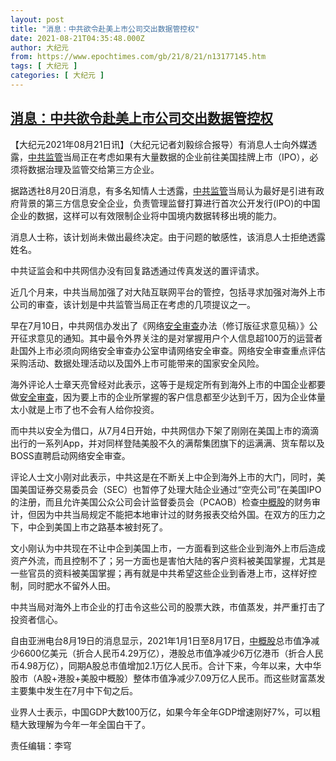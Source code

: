 ```yaml
---
layout: post
title: "消息：中共欲令赴美上市公司交出数据管控权"
date: 2021-08-21T04:35:48.000Z
author: 大纪元
from: https://www.epochtimes.com/gb/21/8/21/n13177145.htm
tags: [ 大纪元 ]
categories: [ 大纪元 ]
---
```

<!--1629520548000-->
[消息：中共欲令赴美上市公司交出数据管控权](https://www.epochtimes.com/gb/21/8/21/n13177145.htm)
------

<div>
<p>【大纪元2021年08月21日讯】（大纪元记者刘毅综合报导）有消息人士向外媒透露，<a href="https://www.epochtimes.com/gb/tag/%E4%B8%AD%E5%85%B1%E7%9B%91%E7%AE%A1.html">中共监管</a>当局正在考虑如果有大量数据的企业前往美国挂牌上市（IPO），必须将数据治理及监管交给第三方企业。</p><p>据路透社8月20日消息，有多名知情人士透露，<a href="https://www.epochtimes.com/gb/tag/%E4%B8%AD%E5%85%B1%E7%9B%91%E7%AE%A1.html">中共监管</a>当局认为最好是引进有政府背景的第三方信息安全企业，负责管理监督打算进行首次公开发行(IPO)的中国企业的数据，这样可以有效限制企业将中国境内数据转移出境的能力。</p><p>消息人士称，该计划尚未做出最终决定。由于问题的敏感性，该消息人士拒绝透露姓名。</p><p>中共证监会和中共网信办没有回复路透通过传真发送的置评请求。</p><p>近几个月来，中共当局加强了对大陆互联网平台的管控，包括寻求加强对海外上市公司的审查，该计划是中共监管当局正在考虑的几项提议之一。</p><p>早在7月10日，中共网信办发出了《网络<a href="https://www.epochtimes.com/gb/tag/%E5%AE%89%E5%85%A8%E5%AE%A1%E6%9F%A5.html">安全审查</a>办法（修订版征求意见稿）》公开征求意见的通知。其中最令外界关注的是对掌握用户个人信息超100万的运营者赴国外上市必须向网络安全审查办公室申请网络安全审查。网络安全审查重点评估采购活动、数据处理活动以及国外上市可能带来的国家安全风险。</p><p>海外评论人士章天亮曾经对此表示，这等于是规定所有到海外上市的中国企业都要做<a href="https://www.epochtimes.com/gb/tag/%E5%AE%89%E5%85%A8%E5%AE%A1%E6%9F%A5.html">安全审查</a>，因为要上市的企业所掌握的客户信息都至少达到千万，因为企业体量太小就是上市了也不会有人给你投资。</p><p>而中共以安全为借口，从7月4日开始，中共网信办下架了刚刚在美国上市的滴滴出行的一系列App，并对同样登陆美股不久的满帮集团旗下的运满满、货车帮以及BOSS直聘启动网络安全审查。</p><p>评论人士文小刚对此表示，中共这是在不断关上中企到海外上市的大门，同时，美国美国证券交易委员会（SEC）也暂停了处理大陆企业通过“空壳公司”在美国IPO的注册，而且允许美国公众公司会计监督委员会（PCAOB）检查<a href="https://www.epochtimes.com/gb/tag/%E4%B8%AD%E6%A6%82%E8%82%A1.html">中概股</a>的财务审计，但因为中共当局规定不能把本地审计过的财务报表交给外国。在双方的压力之下，中企到美国上市之路基本被封死了。</p><p>文小刚认为中共现在不让中企到美国上市，一方面看到这些企业到海外上市后造成资产外流，而且控制不了；另一方面也是害怕大陆的客户资料被美国掌握，尤其是一些官员的资料被美国掌握；再有就是中共希望这些企业到香港上市，这样好控制，同时肥水不留外人田。</p><p>中共当局对海外上市企业的打击令这些公司的股票大跌，市值蒸发，并严重打击了投资者信心。</p><p>自由亚洲电台8月19日的消息显示，2021年1月1日至8月17日，<a href="https://www.epochtimes.com/gb/tag/%E4%B8%AD%E6%A6%82%E8%82%A1.html">中概股</a>总市值净减少6600亿美元（折合人民币4.29万亿），港股总市值净减少6万亿港币（折合人民币4.98万亿），同期A股总市值增加2.1万亿人民币。合计下来，今年以来，大中华股市（A股+港股+美股中概股）整体市值净减少7.09万亿人民币。而这些财富蒸发主要集中发生在7月中下旬之后。</p><p>业界人士表示，中国GDP大数100万亿，如果今年全年GDP增速刚好7%，可以粗糙大致理解为今年一年全国白干了。</p><p>责任编辑：李穹</p>
</div>
